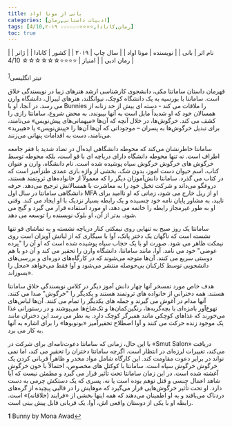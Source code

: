 ```yaml
---
title: بانی از مونا اواد
categories: [ادبیات داستانی,رمان]
tags: [رمان,کانادا,⭐⭐⭐⭐☆☆☆☆☆☆ 4/10,۲۰۱۹]
toc: true
---
```


| نام اثر | بانی |
| نویسنده | مونا اواد |
| سال چاپ | ۲۰۱۹ |
| کشور | کانادا |
| ژانر | رمان ادبی |
| امتیاز | ⭐⭐⭐⭐☆☆☆☆☆☆ 4/10 |

تیتر انگلیسی<sup id="a1">[1](#f1)</sup>

قهرمان داستان سامانتا مکی، دانشجوی کارشناسی ارشد هنرهای زیبا در نویسندگی خلاق است. سامانتا با بورسیه به یک دانشگاه کوچک، نیوانگلند، هنرهای لیبرال، دانشگاه وارن می رسد. در آنجا، او با Bunnies را ملاقات می کند - دسته ای بیش از حد زنانه از همسالان خود که او شدیداً مایل است به آنها بپیوندد. به محض شروع، سامانتا رازی را کشف می کند. خرگوش‌ها، در خلال آنچه که آن‌ها «میهمانی‌های پیش‌نویس» می‌نامند، برای تبدیل خرگوش‌ها به پسران – موجوداتی که آن‌ها آن‌ها را «پیش‌نویس» یا «هیبرید» می‌نامند، دست به اقدامات پنهانی می‌زنند.

سامانتا خاطرنشان می‌کند که محوطه دانشگاهی ایده‌آل در تضاد شدید با فقر جامعه اطراف است. نه تنها محوطه دانشگاه دارای دریاچه ای با قو است، بلکه محوطه توسط خرگوش های خرگوش خرگوش سیاه پوشیده شده است. نام دانشگاه، وارن و عنوان کتاب، اسم حیوان دست اموز، بدون شک، بخشی از واژه بازی عمدی طنزآمیز است که در کتاب می گذرد. سامانتا دانش‌آموزان دیگر را که معمولاً از خانواده‌های ثروتمند هستند، دروغگو می‌داند و شرکت تخیل خود را به معاشرت با همسالانش ترجیح می‌دهد. حرفه دانشگاهی سامانتا در سال اول MFA او از ریل خارج می شود، زمانی که او ناامید برای تایید، به مشاور پایان نامه خود چسبیده و یک رابطه بسیار نزدیک با او ایجاد می کند. وقتی او به طور غیرمجاز رابطه را خاتمه می دهد، او مورد استفاده قرار می گیرد و گیج می شود. بدتر از آن، او بلوک نویسنده را توسعه می دهد.

سامانتا یک روز صبح به تنهایی روی نیمکتی کنار دریاچه نشسته و به تماشای قو تنها نشسته است که ناگهان یک دختر پانک، آوا با سیگاری که از لبانش آویزان است روی نیمکت ظاهر می شود. صورت او با یک حجاب سیاه پوشیده شده است که او آن را "پرده عوضی" خود می نامد. آوا، مانند سامانتا، دانشگاه وارن را تحقیر می کند و آن دو با هم دوستی سریع می کنند. آن‌ها متوجه می‌شوند که در کارگاه‌های دوره‌ای و بررسی‌های دانشجویی توسط کارکنان بی‌حوصله منتشر می‌شود و آوا فقط می‌خواهد «محل را بسوزاند».

هدف خاص مورد تمسخر آنها چهار دانش آموز دیگر در کلاس نویسندگی خلاق سامانتا هستند. همه دخترانی از خانواده های ثروتمند هستند و یکدیگر را "خرگوش" صدا می کنند. آنها مدام در آغوش می گیرند و جمله های یکدیگر را تمام می کنند. آن‌ها لباس‌های تهوع‌آور بامزه‌ای با بچه‌گربه‌ها، رنگین‌کمان‌ها و تک‌شاخ‌ها می‌پوشند و در رستورانی غذا می‌خورند که غذاهای کوچکی مانند همبرگر کوچک دارد. به نظر می رسد این دختران مانند یک موجود زنده حرکت می کنند و آوا اصطلاح تحقیرآمیز «بونوبوها» را برای اشاره به آنها به کار می برد.

با این حال، زمانی که سامانتا دعوت‌نامه‌ای برای شرکت در «Smut Salon» دریافت می‌کند، تغییرات لرزه‌ای در انتظار است. اگرچه سامانتا دختران را تحقیر می کند، اما نمی تواند در برابر دعوت مقاومت کند. این کارگاه شامل مواد مخدر و ظاهراً قربانی کردن یک خرگوش خرگوش سیاه است. سامانتا با کوکتل های مخصوص، احتمالاً با خون خرگوش آغشته شده است. در این زمان سامانتا تحت تأثیر قرار می گیرد و مطمئن نیست که آیا شاهد اعمال جنسی و قتل توهم بوده است یا نه، پسری که یک دستکش چرمی به دست دارد. او تحت تأثیر خرگوش‌هایی قرار می‌گیرد که موهایش را در قالبی پیچیده از گره‌های دردناک می‌بافند و به او اطمینان می‌دهند که همه اینها بخشی از «فرایند (خلاقانه)» است. رابطه او با یکی از دوستان واقعی اش، آوا، یک قربانی قابل پیش بینی است.

<b id="f1">1</b> <span class="footnote">Bunny by Mona Awad</span>[↩](#a1)
